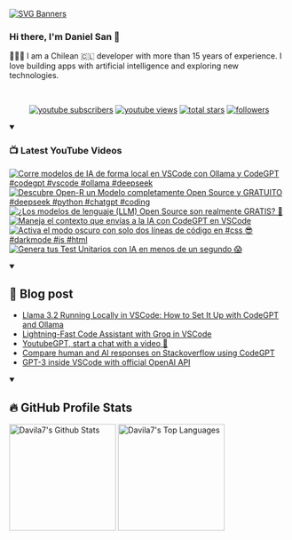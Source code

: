 [![SVG Banners](https://svg-banners.vercel.app/api?type=typeWriter&text1=Daniel%20San%20👨🏽‍💻%20|%20Serverless%20|%20Code%20GPT%20❤️&width=800&height=110)](https://github.com/Akshay090/svg-banners)

### Hi there, I'm Daniel San 👋

👨🏽‍💻 I am a Chilean 🇨🇱 developer with more than 15 years of experience. I love building apps with artificial intelligence and exploring new technologies.

<br>
<p align="center">
  <a href="https://www.youtube.com/@daniiielsan?sub_confirmation=1">
    <img alt="youtube subscribers" title="Subscribe to my YouTube channel" src="https://custom-icon-badges.demolab.com/youtube/channel/subscribers/UCNabExUbWCar1WvCGWaPNdQ?color=%23E05D44&label=SUBSCRIBE&logo=video&logoColor=white&style=for-the-badge&labelColor=CE4630"/></a>
  <a href="https://www.youtube.com/@daniiielsan?sub_confirmation=1">
    <img alt="youtube views" title="YouTube views" src="https://custom-icon-badges.demolab.com/youtube/channel/views/UCNabExUbWCar1WvCGWaPNdQ?color=%23E1AD0E&logo=video&logoColor=white&style=for-the-badge&labelColor=C79600"/></a> 
  <a href="https://github.com/davila7?tab=repositories&sort=stargazers">
    <img alt="total stars" title="Total stars on GitHub" src="https://custom-icon-badges.demolab.com/github/stars/davila7?color=55960c&style=for-the-badge&labelColor=488207&logo=star"/></a>
  <a href="https://github.com/davila7?tab=followers">
    <img alt="followers" title="Follow me on Github" src="https://custom-icon-badges.demolab.com/github/followers/davila7?color=236ad3&labelColor=1155ba&style=for-the-badge&logo=person-add&label=Follow&logoColor=white"/></a>
</p>

<details open> 
    <summary><h3>📺 Latest YouTube Videos</h3></summary>

<!-- BEGIN YOUTUBE-CARDS -->
[![Corre modelos de IA de forma local en VSCode con Ollama y CodeGPT #codegpt #vscode #ollama #deepseek](https://ytcards.demolab.com/?id=Bly6Xen49F0&title=Corre+modelos+de+IA+de+forma+local+en+VSCode+con+Ollama+y+CodeGPT+%23codegpt+%23vscode+%23ollama+%23deepseek&lang=en&timestamp=1742228362&background_color=%230d1117&title_color=%23ffffff&stats_color=%23dedede&max_title_lines=1&width=250&border_radius=5 "Corre modelos de IA de forma local en VSCode con Ollama y CodeGPT #codegpt #vscode #ollama #deepseek")](https://www.youtube.com/watch?v=Bly6Xen49F0)
[![Descubre Open-R un Modelo completamente Open Source y GRATUITO #deepseek #python #chatgpt #coding](https://ytcards.demolab.com/?id=4wKtOtVrz8M&title=Descubre+Open-R+un+Modelo+completamente+Open+Source+y+GRATUITO+%23deepseek+%23python+%23chatgpt+%23coding&lang=en&timestamp=1742154036&background_color=%230d1117&title_color=%23ffffff&stats_color=%23dedede&max_title_lines=1&width=250&border_radius=5 "Descubre Open-R un Modelo completamente Open Source y GRATUITO #deepseek #python #chatgpt #coding")](https://www.youtube.com/watch?v=4wKtOtVrz8M)
[![¿Los modelos de lenguaje (LLM) Open Source son realmente GRATIS? 🤔](https://ytcards.demolab.com/?id=fCgcTQyQol0&title=%C2%BFLos+modelos+de+lenguaje+%28LLM%29+Open+Source+son+realmente+GRATIS%3F+%F0%9F%A4%94&lang=en&timestamp=1741804065&background_color=%230d1117&title_color=%23ffffff&stats_color=%23dedede&max_title_lines=1&width=250&border_radius=5 "¿Los modelos de lenguaje (LLM) Open Source son realmente GRATIS? 🤔")](https://www.youtube.com/watch?v=fCgcTQyQol0)
[![Maneja el contexto que envías a la IA con CodeGPT en VSCode](https://ytcards.demolab.com/?id=M6SB-JUd8PQ&title=Maneja+el+contexto+que+env%C3%ADas+a+la+IA+con+CodeGPT+en+VSCode&lang=en&timestamp=1740776039&background_color=%230d1117&title_color=%23ffffff&stats_color=%23dedede&max_title_lines=1&width=250&border_radius=5 "Maneja el contexto que envías a la IA con CodeGPT en VSCode")](https://www.youtube.com/watch?v=M6SB-JUd8PQ)
[![Activa el modo oscuro con solo dos líneas de código en #css 😎 #darkmode #js #html](https://ytcards.demolab.com/?id=Io-Via1C5kU&title=Activa+el+modo+oscuro+con+solo+dos+l%C3%ADneas+de+c%C3%B3digo+en+%23css+%F0%9F%98%8E+%23darkmode+%23js+%23html&lang=en&timestamp=1736207622&background_color=%230d1117&title_color=%23ffffff&stats_color=%23dedede&max_title_lines=1&width=250&border_radius=5 "Activa el modo oscuro con solo dos líneas de código en #css 😎 #darkmode #js #html")](https://www.youtube.com/watch?v=Io-Via1C5kU)
[![Genera tus Test Unitarios con IA en menos de un segundo 😱](https://ytcards.demolab.com/?id=MiExxO0kHA8&title=Genera+tus+Test+Unitarios+con+IA+en+menos+de+un+segundo+%F0%9F%98%B1&lang=en&timestamp=1735822833&background_color=%230d1117&title_color=%23ffffff&stats_color=%23dedede&max_title_lines=1&width=250&border_radius=5 "Genera tus Test Unitarios con IA en menos de un segundo 😱")](https://www.youtube.com/watch?v=MiExxO0kHA8)
<!-- END YOUTUBE-CARDS -->

</details>

<details open> 
    <summary><h2>📝 Blog post</h2></summary>

<!-- BLOG-POST-LIST:START -->
- [Llama 3.2 Running Locally in VSCode: How to Set It Up with CodeGPT and Ollama](https://dev.to/dani_avila7/llama-32-running-locally-in-vscode-how-to-set-it-up-with-codegpt-and-ollama-h1n)
- [Lightning-Fast Code Assistant with Groq in VSCode](https://dev.to/dani_avila7/lightning-fast-code-assistant-with-groq-in-vscode-4eme)
- [YoutubeGPT, start a chat with a video 🤖](https://dev.to/dani_avila7/youtbe-gpt-start-a-chat-with-a-video-3ona)
- [Compare human and AI responses on Stackoverflow using CodeGPT](https://dev.to/dani_avila7/compare-human-and-ai-responses-on-stackoverflow-using-codegpt-i1k)
- [GPT-3 inside VSCode with official OpenAI API](https://dev.to/dani_avila7/chatgpt-inside-vscode-with-official-openai-api-10n8)
<!-- BLOG-POST-LIST:END -->
</details>

  
<details open> 
  <summary><h2>🔥 GitHub Profile Stats</h2></summary>
<!-- https://github.com/anuraghazra/github-readme-stats -->

  <a href="https://github.com/anuraghazra/github-readme-stats"><img alt="Davila7's Github Stats" src="https://denvercoder1-github-readme-stats.vercel.app/api/?username=davila7&show_icons=true&include_all_commits=true&count_private=true&theme=react&hide_border=true&bg_color=1F222E&title_color=F85D7F&icon_color=F8D866" height="192px"/></a>
  <a href="https://github.com/anuraghazra/github-readme-stats"><img alt="Davila7's Top Languages" src="https://github-readme-stats.vercel.app/api/top-langs/?username=davila7&langs_count=8&layout=compact&theme=react&hide_border=true&bg_color=1F222E&title_color=F85D7F&icon_color=F8D866&hide=Jupyter%20Notebook" height="192px"/></a>
  
</details>
